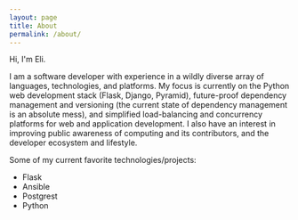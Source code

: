 ```yaml
---
layout: page
title: About
permalink: /about/
---
```


Hi, I'm Eli.

I am a software developer with experience in a wildly diverse array of languages, technologies, and platforms. My focus is currently on the Python web development stack (Flask, Django, Pyramid), future-proof dependency management and versioning (the current state of dependency management is an absolute mess), and simplified load-balancing and concurrency platforms for web and application development. I also have an interest in improving public awareness of computing and its contributors, and the developer ecosystem and lifestyle.

Some of my current favorite technologies/projects:
* Flask
* Ansible
* Postgrest
* Python
